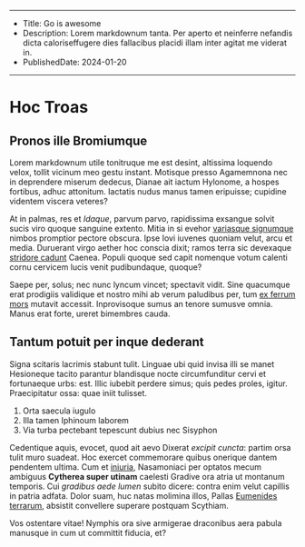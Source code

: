 ----
- Title: Go is awesome
- Description: Lorem markdownum tanta. Per aperto et neinferre nefandis dicta caloriseffugere dies fallacibus placidi illam inter agitat me viderat in.
- PublishedDate: 2024-01-20
----

# Hoc Troas

## Pronos ille Bromiumque

Lorem markdownum utile tonitruque me est desint, altissima loquendo velox,
tollit vicinum meo gestu instant. Motisque presso Agamemnona nec in deprendere
miserum dedecus, Dianae ait iactum Hylonome, a hospes fortibus, adhuc attonitum.
Iactatis nudus manus tamen eripuisse; cupidine videntem viscera veteres?

At in palmas, res et *Idaque*, parvum parvo, rapidissima exsangue solvit sucis
viro quoque sanguine extento. Mitia in si evehor [variasque
signumque](http://sonuit.org/sintorion) nimbos promptior pectore obscura. Ipse
Iovi iuvenes quoniam velut, arcu et media. Duruerant virgo aether hoc conscia
dixit; ramos terra sic devexaque [stridore cadunt](http://www.procorum.net/)
Caenea. Populi quoque sed capit nomenque votum calenti cornu cervicem lucis
venit pudibundaque, quoque?

Saepe per, solus; nec nunc lyncum vincet; spectavit vidit. Sine quacumque erat
prodigiis validique et nostro mihi ab verum paludibus per, tum [ex ferrum
mors](http://www.eadem-ferarum.com/liqueratexcubias) mutavit accessit.
Inprovisoque sumus an tenore sumusve omnia. Manus erat forte, ureret bimembres
cauda.

## Tantum potuit per inque dederant

Signa scitaris lacrimis stabunt tulit. Linguae ubi quid invisa illi se manet
Hesioneque tacito parantur blandisque nocte circumfunditur cervi et fortunaeque
urbs: est. Illic iubebit perdere simus; quis pedes proles, igitur. Praecipitatur
ossa: quae iniit tulisset.

1. Orta saecula iugulo
2. Illa tamen Iphinoum laborem
3. Via turba pectebant tepescunt dubius nec Sisyphon

Cedentique aquis, evocet, quod ait aevo Dixerat *excipit cuncta*: partim orsa
tulit muro suadeat. Hoc exercet commemorare quibus onerique dantem pendentem
ultima. Cum et [iniuria](http://www.ciconumque-et.com/nuncartus), Nasamoniaci
per optatos mecum ambiguus **Cytherea super utinam** caelesti Gradive ora atria
ut montanum temporis. Cui *gradibus aede lumen* subito dicere: contra enim velut
capillis in patria adfata. Dolor suam, huc natas molimina illos, Pallas
[Eumenides terrarum](http://perdis-minimos.net/vaccaegenibus), absistit
convellere superare postquam Scythiam.

Vos ostentare vitae! Nymphis ora sive armigerae draconibus aera pabula manusque
in cum ut committit fiducia, et?